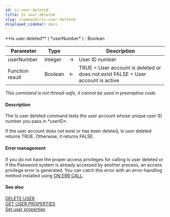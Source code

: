 ```yaml
---
id: is-user-deleted
title: Is user deleted
slug: /commands/is-user-deleted
displayed_sidebar: docs
---
```


<!--REF #_command_.Is user deleted.Syntax-->**Is user deleted** ( *userNumber* ) : Boolean<!-- END REF-->
<!--REF #_command_.Is user deleted.Params-->
| Parameter | Type |  | Description |
| --- | --- | --- | --- |
| userNumber | Integer | &#8594;  | User ID number |
| Function result | Boolean | &#8592; | TRUE = User account is deleted or does not exist FALSE = User account is active |

<!-- END REF-->

*This command is not thread-safe, it cannot be used in preemptive code.*


#### Description 

<!--REF #_command_.Is user deleted.Summary-->The Is user deleted command tests the user account whose unique user ID number you pass in *userID*.<!-- END REF-->

If the user account does not exist or has been deleted, Is user deleted returns TRUE. Otherwise, it returns FALSE.

#### Error management 

If you do not have the proper access privileges for calling Is user deleted or if the Password system is already accessed by another process, an access privilege error is generated. You can catch this error with an error-handling method installed using [ON ERR CALL](on-err-call.md).

#### See also 

[DELETE USER](delete-user.md)  
[GET USER PROPERTIES](get-user-properties.md)  
[Set user properties](set-user-properties.md)  